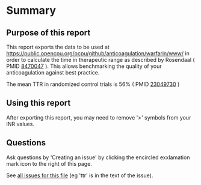 Summary
=================
Purpose of this report
-----------------
This report exports the data to be used at https://public.opencpu.org/ocpu/github/anticoagulation/warfarin/www/ in order to calculate the time in therapeutic range as described by Rosendaal ( PMID [8470047](http://pubmed.gov/8470047) ). This allows benchmarking the quality of your anticoagulation against best practice. 

The mean TTR in randomized control trials is 56% ( PMID [23049730](http://pubmed.gov/23049730) )

Using this report
-----------------
After exporting this report, you may need to remove '>' symbols from your INR values.

Questions
-----------------
Ask questions by 'Creating an issue' by clicking the encircled exxlamation mark icon to the right of this page.

See [all issues for this file](https://github.com/issues?utf8=%E2%9C%93&q=is%3Aissue+user%3Aecwusers+ttr+) (eg 'ttr' is in the text of the issue).
